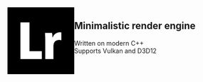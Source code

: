 <img width="150" align="left" src="/Resources/Icons/app-icon.png">

## Minimalistic render engine
Written on modern C++ <br>
Supports Vulkan and D3D12 <br>
